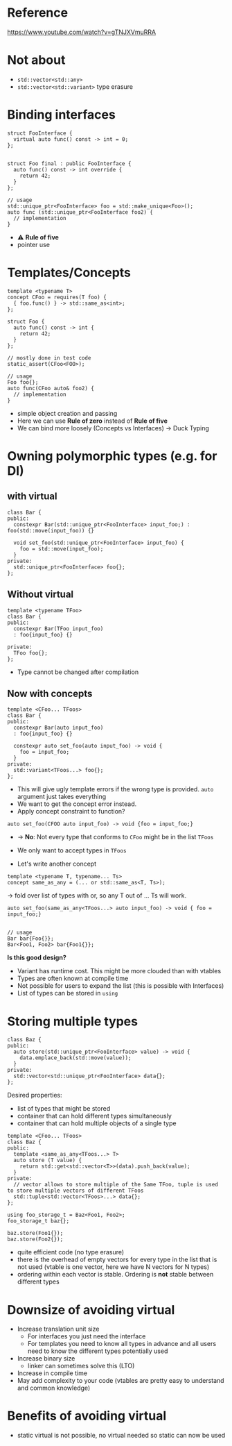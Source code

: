 # Reference
https://www.youtube.com/watch?v=gTNJXVmuRRA

# Not about
- `std::vector<std::any>`
- `std::vector<std::variant>`
type erasure


# Binding interfaces
```
struct FooInterface {
  virtual auto func() const -> int = 0;
};


struct Foo final : public FooInterface {
  auto func() const -> int override {
    return 42;
  }
};

// usage
std::unique_ptr<FooInterface> foo = std::make_unique<Foo>();
auto func (std::unique_ptr<FooInterface foo2) {
  // implementation
}
```
- :warning: **Rule of five**
- pointer use


# Templates/Concepts

```
template <typename T>
concept CFoo = requires(T foo) {
  { foo.func() } -> std::same_as<int>;
};

struct Foo {
  auto func() const -> int {
    return 42;
  }
};

// mostly done in test code
static_assert(CFoo<FOO>);

// usage
Foo foo{};
auto func(CFoo auto& foo2) {
  // implementation
}
```

- simple object creation and passing
- Here we can use **Rule of zero** instead of **Rule of five**
- We can bind more loosely (Concepts vs Interfaces) -> Duck Typing


# Owning polymorphic types (e.g. for DI)
## with virtual
```
class Bar {
public:
  constexpr Bar(std::unique_ptr<FooInterface> input_foo;) : foo(std::move(input_foo)) {}

  void set_foo(std::unique_ptr<FooInterface> input_foo) {
    foo = std::move(input_foo);
  }
private:
  std::unique_ptr<FooInterface> foo{};
};
```


## Without virtual
```
template <typename TFoo>
class Bar {
public:
  constexpr Bar(TFoo input_foo) 
  : foo{input_foo} {}

private:
  TFoo foo{};
};
```

- Type cannot be changed after compilation


## Now with concepts
```
template <CFoo... TFoos>
class Bar {
public:
  constexpr Bar(auto input_foo) 
  : foo{input_foo} {}

  constexpr auto set_foo(auto input_foo) -> void {
    foo = input_foo;
  }
private:
  std::variant<TFoos...> foo{};
};
```
- This will give ugly template errors if the wrong type is provided. `auto` argument just takes everything
- We want to get the concept error instead.
- Apply concept constraint to function?
```
auto set_foo(CFOO auto input_foo) -> void {foo = input_foo;}
```
- -> **No**: Not every type that conforms to `CFoo` might be in the list `TFoos`

- We only want to accept types in `TFoos`
- Let's write another concept
```
template <typename T, typename... Ts>
concept same_as_any = (... or std::same_as<T, Ts>);
```
-> fold over list of types with or, so any T out of ... Ts will work.
```
auto set_foo(same_as_any<TFoos...> auto input_foo) -> void { foo = input_foo;}


// usage
Bar bar{Foo{}};
Bar<Foo1, Foo2> bar{Foo1{}};
```

**Is this good design?**
- Variant has runtime cost. This might be more clouded than with vtables
- Types are often known at compile time
- Not possible for users to expand the list (this is possible with Interfaces)
- List of types can be stored in `using`


# Storing multiple types
```
class Baz {
public:
  auto store(std::unique_ptr<FooInterface> value) -> void {
    data.emplace_back(std::move(value));
  }
private:
  std::vector<std::unique_ptr<FooInterface> data{};
};
```

Desired properties:
- list of types that might be stored
- container that can hold different types simultaneously
- container that can hold multiple objects of a single type

```
template <CFoo... TFoos>
class Baz {
public:
  template <same_as_any<TFoos...> T>
  auto store (T value) {
    return std::get<std::vector<T>>(data).push_back(value);
  }
private:
  // vector allows to store multiple of the Same TFoo, tuple is used to store multiple vectors of different TFoos
  std::tuple<std::vector<TFoos>...> data{};
};

using foo_storage_t = Baz<Foo1, Foo2>;
foo_storage_t baz{};

baz.store(Foo1{});
baz.store(Foo2{});
```

- quite efficient code (no type erasure)
- there is the overhead of empty vectors for every type in the list that is not used (vtable is one vector, here we have N vectors for N types)
- ordering within each vector is stable. Ordering is **not** stable between different types

# Downsize of avoiding virtual

- Increase translation unit size
  - For interfaces you just need the interface
  - For templates you need to know all types in advance and all users need to know the different types potentially used
- Increase binary size
  - linker can sometimes solve this (LTO)
- Increase in compile time
- May add complexity to your code (vtables are pretty easy to understand and common knowledge)

# Benefits of avoiding virtual

- static virtual is not possible, no virtual needed so static can now be used


























